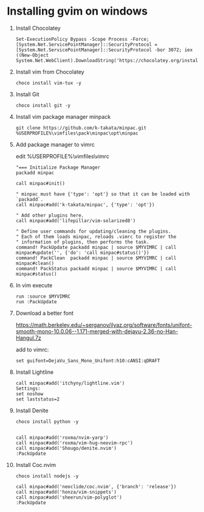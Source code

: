 # Installing gvim on windows

1. Install Chocolatey

    ~~~(powershell)
    Set-ExecutionPolicy Bypass -Scope Process -Force; [System.Net.ServicePointManager]::SecurityProtocol = [System.Net.ServicePointManager]::SecurityProtocol -bor 3072; iex ((New-Object System.Net.WebClient).DownloadString('https://chocolatey.org/install.ps1'))
    ~~~

2. Install vim from Chocolatey

    ~~~(powershell)
    choco install vim-tux -y
    ~~~

3. Install Git

    ~~~(powershell)
    choco install git -y
    ~~~

4. Install vim package manager minpack

    ~~~(cmd)
    git clone https://github.com/k-takata/minpac.git %USERPROFILE%\vimfiles\pack\minpac\opt\minpac
    ~~~

5. Add package manager to vimrc

    edit %USERPROFILE%\vimfiles\vimrc

    ~~~(vim)
    "=== Initialize Package Manager
    packadd minpac

    call minpac#init()

    " minpac must have {'type': 'opt'} so that it can be loaded with `packadd`.
    call minpac#add('k-takata/minpac', {'type': 'opt'})

    " Add other plugins here.
    call minpac#add('lifepillar/vim-solarized8')

    " Define user commands for updating/cleaning the plugins.
    " Each of them loads minpac, reloads .vimrc to register the
    " information of plugins, then performs the task.
    command! PackUpdate packadd minpac | source $MYVIMRC | call minpac#update('', {'do': 'call minpac#status()'})
    command! PackClean  packadd minpac | source $MYVIMRC | call minpac#clean()
    command! PackStatus packadd minpac | source $MYVIMRC | call minpac#status()

    ~~~

6. In vim execute

    ~~~(vim)
    run :source $MYVIMRC
    run :PackUpdate
    ~~~

7. Download a better font

    <https://math.berkeley.edu/~serganov/ilyaz.org/software/fonts/unifont-smooth-mono-10.0.06--1.171-merged-with-dejavu-2.36-no-Han-Hangul.7z>

    add to vimrc:

    ~~~(vim)
    set guifont=DejaVu_Sans_Mono_Unifont:h10:cANSI:qDRAFT
    ~~~

8. Install Lightline

    ~~~(vim)
    call minpac#add('itchyny/lightline.vim')
    Settings:
    set noshow
    set laststatus=2
    ~~~

9. Install Denite

    ~~~(powershell)
    choco install python -y
    ~~~

    ~~~(vim)

    call minpac#add('roxma/nvim-yarp')
    call minpac#add('roxma/vim-hug-neovim-rpc')
    call minpac#add('Shougo/denite.nvim')
    :PackUpdate
    ~~~

10. Install Coc.nvim

    ~~~(powershell)
    choco install nodejs -y
    ~~~

    ~~~(vim)
    call minpac#add('neoclide/coc.nvim', {'branch': 'release'})
    call minpac#add('honza/vim-snippets')
    call minpac#add('sheerun/vim-polyglot')
    :PackUpdate
    ~~~
